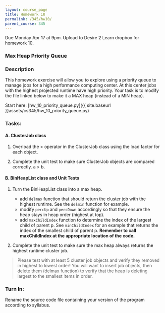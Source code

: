 ```yaml
---
layout: course_page
title: Homework 10
permalink: /345/hw10/
parent_course: 345
---
```


Due Monday Apr 17 at 9pm. Upload to Desire 2 Learn dropbox for homework 10.

### Max Heap Priority Queue

### Description
This homework exercise will allow you to explore using a priority queue to manage jobs
for a high performance computing center. At this center jobs with the highest projected 
runtime have high priority. Your task is to modify the file linked below to make it a MAX heap (instead of a MIN heap).

Start here: [hw_10_priority_queue.py]({{ site.baseurl }}assets/cs345/hw_10_priority_queue.py)

### Tasks:

#### A. ClusterJob class
1. Overload the > operator in the ClusterJob class using the load factor for each object.

2. Complete the unit test to make sure ClusterJob objects are compared correctly. a > b.

#### B. BinHeapList class and Unit Tests
1. Turn the BinHeapList class into a max heap.
	- add ```delmax``` function that should return the cluster job with the highest runtime. See the ```delmin``` function for example.
	- modify ```percUp``` and ```percDown``` accordingly so that they ensure the heap stays in heap order (highest at top).
    - add ```maxChildIndex``` function to determine the index of the largest child of parent p. See ```minChildIndex``` for an example that returns the index of the smallest child of parent p. **Remember to call maxChildIndex at the appropriate location of the code.**

2. Complete the unit test to make sure the max heap always returns the highest runtime cluster job.

> Please test with at least 5 cluster job objects and verify they removed in highest to lowest order! You will want to insert job objects, then delete them (delmax function) to verify that the heap is deleting largest to the smallest items in order.


### Turn In:
Rename the source code file containing your version of the program according to syllabus.






